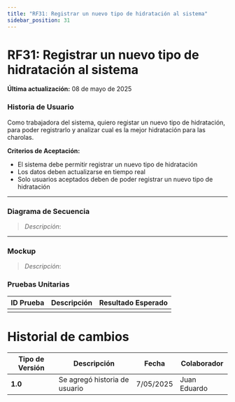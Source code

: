 ```yaml
---
title: "RF31: Registrar un nuevo tipo de hidratación al sistema"  
sidebar_position: 31
---
```


# RF31: Registrar un nuevo tipo de hidratación al sistema

**Última actualización:** 08 de mayo de 2025

### Historia de Usuario
Como trabajadora del sistema, quiero registar un nuevo tipo de hidratación, para poder registrarlo y analizar cual es la mejor hidratación para las charolas.

  **Criterios de Aceptación:**
  - El sistema debe permitir registrar un nuevo tipo de hidratación
  - Los datos deben actualizarse en tiempo real
  - Solo usuarios aceptados deben de poder registrar un nuevo tipo de hidratación

---

### Diagrama de Secuencia

> *Descripción*: 

---

### Mockup

> *Descripción*:

### Pruebas Unitarias 

| ID Prueba  | Descripción                                               | Resultado Esperado  |
|------------|-----------------------------------------------------------|---------------------|
|            | 	                                                         |                     |

# Historial de cambios
| **Tipo de Versión** | **Descripción**                      | **Fecha** | **Colaborador**   |
| ------------------- | ------------------------------------ | --------- | ----------------- |
| **1.0**             | Se agregó historia de usuario        | 7/05/2025 | Juan Eduardo      |